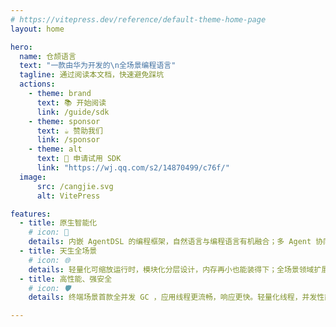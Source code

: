 ```yaml
---
# https://vitepress.dev/reference/default-theme-home-page
layout: home

hero:
  name: 仓颉语言
  text: "一款由华为开发的\n全场景编程语言"
  tagline: 通过阅读本文档，快速避免踩坑
  actions:
    - theme: brand
      text: 📚 开始阅读
      link: /guide/sdk
    - theme: sponsor
      text: ☕ 赞助我们
      link: /sponsor
    - theme: alt
      text: 📜 申请试用 SDK
      link: "https://wj.qq.com/s2/14870499/c76f/"
  image:
      src: /cangjie.svg
      alt: VitePress

features:
  - title: 原生智能化
    # icon: 🤖
    details: 内嵌 AgentDSL 的编程框架，自然语言与编程语言有机融合；多 Agent 协同，简化符号表达，模式自由组合，支持各类智能应用开发。
  - title: 天生全场景
    # icon: 🌐
    details: 轻量化可缩放运行时，模块化分层设计，内存再小也能装得下；全场景领域扩展，元编程和 eDSL 技术，支持面向领域声明式开发。
  - title: 高性能、强安全
    # icon: 🛡
    details: 终端场景首款全并发 GC ，应用线程更流畅，响应更快。轻量化线程，并发性能更好，开销更少。安全 DNA 融入语言设计，帮助开发者专注于业务逻辑，免于将太多精力投入到防御性编程中，编码即安全，漏洞无处藏。

---
```

<style>
  :root {
    --vp-home-hero-name-color: transparent;
    --vp-home-hero-name-background: -webkit-linear-gradient(120deg, #0876f5, #04eb97);
  }  
</style>
